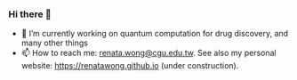 ### Hi there 👋

- 🔭 I’m currently working on quantum computation for drug discovery, and many other things 
- 📫 How to reach me: renata.wong@cgu.edu.tw. See also my personal website: https://renatawong.github.io (under construction).

<!--
**renatawong/renatawong** is a ✨ _special_ ✨ repository because its `README.md` (this file) appears on your GitHub profile.

Here are some ideas to get you started:

- 🔭 I’m currently working on ...
- 🌱 I’m currently learning ...
- 👯 I’m looking to collaborate on ...
- 🤔 I’m looking for help with ...
- 💬 Ask me about ...
- 📫 How to reach me: ...
- 😄 Pronouns: ...
- ⚡ Fun fact: ...
-->

